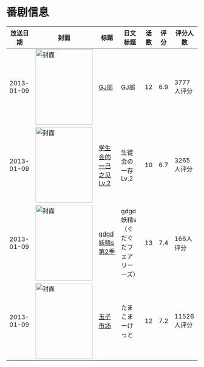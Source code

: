 # 番剧信息

|放送日期|封面|标题|日文标题|话数|评分|评分人数|
|---|---|---|---|---|---|---|
|2013-01-09|<img src="//lain.bgm.tv/pic/cover/c/8e/a4/48031_31K3k.jpg" alt="封面" style="width:150px;height:200px;object-fit:cover;">|[GJ部](https://bangumi.tv/subject/48031)|GJ部|12|6.9|3777人评分|
|2013-01-09|<img src="//lain.bgm.tv/pic/cover/c/0d/81/48289_E717e.jpg" alt="封面" style="width:150px;height:200px;object-fit:cover;">|[学生会的一己之见 Lv.2](https://bangumi.tv/subject/48289)|生徒会の一存 Lv.2|10|6.7|3265人评分|
|2013-01-09|<img src="//lain.bgm.tv/pic/cover/c/98/a0/54435_nhJEe.jpg" alt="封面" style="width:150px;height:200px;object-fit:cover;">|[gdgd妖精s 第2季](https://bangumi.tv/subject/54435)|gdgd妖精s（ぐだぐだフェアリーーズ）|13|7.4|166人评分|
|2013-01-09|<img src="//lain.bgm.tv/pic/cover/c/f8/7f/55113_TR5Is.jpg" alt="封面" style="width:150px;height:200px;object-fit:cover;">|[玉子市场](https://bangumi.tv/subject/55113)|たまこまーけっと|12|7.2|11526人评分|

